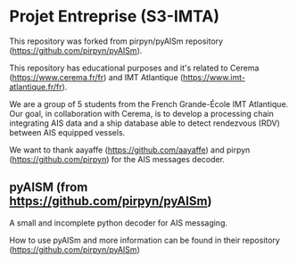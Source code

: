 # Projet Entreprise (S3-IMTA)


This repository was forked from pirpyn/pyAISm repository (https://github.com/pirpyn/pyAISm). 

This repository has educational purposes and it's related to Cerema (https://www.cerema.fr/fr) and IMT Atlantique (https://www.imt-atlantique.fr/fr). 

We are a group of 5 students from the French Grande-École IMT Atlantique. Our goal, in collaboration with Cerema, is to develop a processing chain integrating AIS data and a ship database able to detect rendezvous (RDV) between AIS equipped vessels.

We want to thank aayaffe (https://github.com/aayaffe) and pirpyn (https://github.com/pirpyn) for the AIS messages decoder.

## pyAISM (from https://github.com/pirpyn/pyAISm)


A small and incomplete python decoder for AIS messaging.

How to use pyAISm and more information can be found in their repository (https://github.com/pirpyn/pyAISm)
